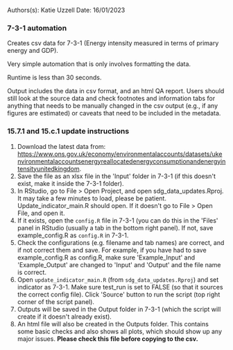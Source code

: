 Authors(s): Katie Uzzell
Date: 16/01/2023

### 7-3-1 automation

Creates csv data for 7-3-1 (Energy intensity measured in terms of primary energy and GDP).

Very simple automation that is only involves formatting the data. 

Runtime is less than 30 seconds.

Output includes the data in csv format, and an html QA report. Users should still look at the source data and check footnotes and information tabs for anything that needs to be manually changed in the csv output (e.g., if any figures are estimated) or caveats that need to be included in the metadata. 

### 15.7.1 and 15.c.1 update instructions

1) Download the latest data from: https://www.ons.gov.uk/economy/environmentalaccounts/datasets/ukenvironmentalaccountsenergyreallocatedenergyconsumptionandenergyintensityunitedkingdom.
2) Save the file as an xlsx file in the 'Input' folder in 7-3-1 (if this doesn't exist, make it inside the 7-3-1 folder).  
3) In RStudio, go to File > Open Project, and open sdg_data_updates.Rproj. It may take a few minutes to load, please be patient. Update_indicator_main.R should open. If it doesn't go to File > Open File, and open it. 
4) If it exists, open the `config.R` file in 7-3-1 (you can do this in the 'Files' panel in RStudio (usually a tab in the bottom right panel). If not, save example_config.R as `config.R` in 7-3-1.
5) Check the configurations (e.g. filename and tab names) are correct, and if not correct them and save. For example, if you have had to save example_config.R as config.R, make sure 'Example_Input' and 'Example_Output' are changed to 'Input' and 'Output' and the file name is correct.    
6) Open `update_indicator_main.R` (from `sdg_data_updates.Rproj`) and set indicator as 7-3-1. Make sure test_run is set to FALSE (so that it sources the correct config file). Click 'Source' button to run the script (top right corner of the script panel).  
8) Outputs will be saved in the Output folder in 7-3-1 (which the script will create if it doesn't already exist).  
9) An html file will also be created in the Outputs folder. This contains some basic checks and also shows all plots, which should show up any major issues. **Please check this file before copying to the csv.**
